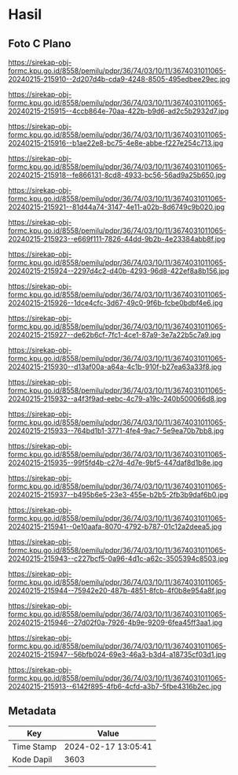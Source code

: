 # Hasil

## Foto C Plano

https://sirekap-obj-formc.kpu.go.id/8558/pemilu/pdpr/36/74/03/10/11/3674031011065-20240215-215910--2d207d4b-cda9-4248-8505-495edbee29ec.jpg

https://sirekap-obj-formc.kpu.go.id/8558/pemilu/pdpr/36/74/03/10/11/3674031011065-20240215-215915--4ccb864e-70aa-422b-b9d6-ad2c5b2932d7.jpg

https://sirekap-obj-formc.kpu.go.id/8558/pemilu/pdpr/36/74/03/10/11/3674031011065-20240215-215916--b1ae22e8-bc75-4e8e-abbe-f227e254c713.jpg

https://sirekap-obj-formc.kpu.go.id/8558/pemilu/pdpr/36/74/03/10/11/3674031011065-20240215-215918--fe866131-8cd8-4933-bc56-56ad9a25b650.jpg

https://sirekap-obj-formc.kpu.go.id/8558/pemilu/pdpr/36/74/03/10/11/3674031011065-20240215-215921--81d44a74-3147-4e11-a02b-8d6749c9b020.jpg

https://sirekap-obj-formc.kpu.go.id/8558/pemilu/pdpr/36/74/03/10/11/3674031011065-20240215-215923--e669f111-7826-44dd-9b2b-4e23384abb8f.jpg

https://sirekap-obj-formc.kpu.go.id/8558/pemilu/pdpr/36/74/03/10/11/3674031011065-20240215-215924--2297d4c2-d40b-4293-96d8-422ef8a8b156.jpg

https://sirekap-obj-formc.kpu.go.id/8558/pemilu/pdpr/36/74/03/10/11/3674031011065-20240215-215926--1dce4cfc-3d67-49c0-9f6b-fcbe0bdbf4e6.jpg

https://sirekap-obj-formc.kpu.go.id/8558/pemilu/pdpr/36/74/03/10/11/3674031011065-20240215-215927--de62b6cf-7fc1-4ce1-87a9-3e7a22b5c7a9.jpg

https://sirekap-obj-formc.kpu.go.id/8558/pemilu/pdpr/36/74/03/10/11/3674031011065-20240215-215930--d13af00a-a64a-4c1b-910f-b27ea63a33f8.jpg

https://sirekap-obj-formc.kpu.go.id/8558/pemilu/pdpr/36/74/03/10/11/3674031011065-20240215-215932--a4f3f9ad-eebc-4c79-a19c-240b500066d8.jpg

https://sirekap-obj-formc.kpu.go.id/8558/pemilu/pdpr/36/74/03/10/11/3674031011065-20240215-215933--764bd1b1-3771-4fe4-9ac7-5e9ea70b7bb8.jpg

https://sirekap-obj-formc.kpu.go.id/8558/pemilu/pdpr/36/74/03/10/11/3674031011065-20240215-215935--99f5fd4b-c27d-4d7e-9bf5-447daf8d1b8e.jpg

https://sirekap-obj-formc.kpu.go.id/8558/pemilu/pdpr/36/74/03/10/11/3674031011065-20240215-215937--b495b6e5-23e3-455e-b2b5-2fb3b9daf6b0.jpg

https://sirekap-obj-formc.kpu.go.id/8558/pemilu/pdpr/36/74/03/10/11/3674031011065-20240215-215941--0e10aafa-8070-4792-b787-01c12a2deea5.jpg

https://sirekap-obj-formc.kpu.go.id/8558/pemilu/pdpr/36/74/03/10/11/3674031011065-20240215-215943--c227bcf5-0a96-4d1c-a62c-3505394c8503.jpg

https://sirekap-obj-formc.kpu.go.id/8558/pemilu/pdpr/36/74/03/10/11/3674031011065-20240215-215944--75942e20-487b-4851-8fcb-4f0b8e954a8f.jpg

https://sirekap-obj-formc.kpu.go.id/8558/pemilu/pdpr/36/74/03/10/11/3674031011065-20240215-215946--27d02f0a-7926-4b9e-9209-6fea45ff3aa1.jpg

https://sirekap-obj-formc.kpu.go.id/8558/pemilu/pdpr/36/74/03/10/11/3674031011065-20240215-215947--56bfb024-69e3-46a3-b3d4-a18735cf03d1.jpg

https://sirekap-obj-formc.kpu.go.id/8558/pemilu/pdpr/36/74/03/10/11/3674031011065-20240215-215913--6142f895-4fb6-4cfd-a3b7-5fbe4316b2ec.jpg


## Metadata

| Key        | Value               |
| ---------- | ------------------- |
| Time Stamp | 2024-02-17 13:05:41 |
| Kode Dapil | 3603                |



